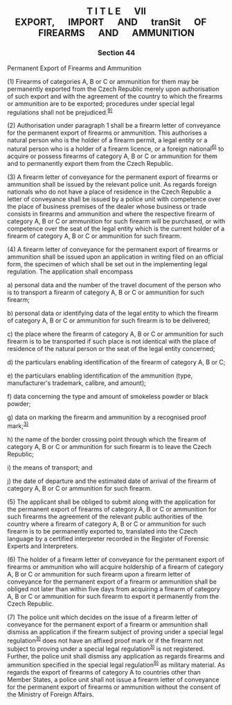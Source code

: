 ## <a name="title_7"></a><p align="center">T I T L E &emsp; VII<br /> EXPORT, &emsp; IMPORT &emsp; AND &emsp; tranSit &emsp; OF &emsp; FIREARMS &emsp; AND &emsp; AMMUNITION</p>

### <a name="section_44"></a><p align="center">Section 44</p>

Permanent Export of Firearms and Ammunition

(1) Firearms of categories A, B or C or ammunition for them may be permanently exported from the Czech Republic merely upon authorisation of such export and with the agreement of the country to which the firearms or ammunition are to be exported; procedures under special legal regulations shall not be prejudiced.<sup>[9)](#fn9)</sup>

(2) Authorisation under paragraph 1 shall be a firearm letter of conveyance for the permanent export of firearms or ammunition. This authorises a natural person who is the holder of a firearm permit, a legal entity or a natural person who is a holder of a firearm licence, or a foreign national<sup>[6)](#fn6)</sup> to acquire or possess firearms of category A, B or C or ammunition for them and to permanently export them from the Czech Republic.

(3) A firearm letter of conveyance for the permanent export of firearms or ammunition shall be issued by the relevant police unit. As regards foreign nationals who do not have a place of residence in the Czech Republic a letter of conveyance shall be issued by a police unit with competence over the place of business premises of the dealer whose business or trade consists in firearms and ammunition and where the respective firearm of category A, B or C or ammunition for such firearm will be purchased, or with competence over the seat of the legal entity which is the current holder of a firearm of category A, B or C or ammunition for such firearm.

(4) A firearm letter of conveyance for the permanent export of firearms or ammunition shall be issued upon an application in writing filed on an official form, the specimen of which shall be set out in the implementing legal regulation. The application shall encompass

a) personal data and the number of the travel document of the person who is to transport a firearm of category A, B or C or ammunition for such firearm;

b) personal data or identifying data of the legal entity to which the firearm of category A, B or C or ammunition for such firearm is to be delivered;

c) the place where the firearm of category A, B or C or ammunition for such firearm is to be transported if such place is not identical with the place of residence of the natural person or the seat of the legal entity concerned;

d) the particulars enabling identification of the firearm of category A, B or C;

e) the particulars enabling identification of the ammunition (type, manufacturer's trademark, calibre, and amount);

f) data concerning the type and amount of smokeless powder or black powder;

g) data on marking the firearm and ammunition by a recognised proof mark;<sup>[3)](#fn3)</sup>

h) the name of the border crossing point through which the firearm of category A, B or C or ammunition for such firearm is to leave the Czech Republic;

i) the means of transport; and

j) the date of departure and the estimated date of arrival of the firearm of category A, B or C or ammunition for such firearm.

(5) The applicant shall be obliged to submit along with the application for the permanent export of firearms of category A, B or C or ammunition for such firearms the agreement of the relevant public authorities of the country where a firearm of category A, B or C or ammunition for such firearm is to be permanently exported to, translated into the Czech language by a certified interpreter recorded in the Register of Forensic Experts and Interpreters.

(6) The holder of a firearm letter of conveyance for the permanent export of firearms or ammunition who will acquire holdership of a firearm of category A, B or C or ammunition for such firearm upon a firearm letter of conveyance for the permanent export of a firearm or ammunition shall be obliged not later than within five days from acquiring a firearm of category A, B or C or ammunition for such firearm to export it permanently from the Czech Republic.

(7) The police unit which decides on the issue of a firearm letter of conveyance for the permanent export of a firearm or ammunition shall dismiss an application if the firearm subject of proving under a special legal regulation<sup>[3)](#fn3)</sup> does not have an affixed proof mark or if the firearm not subject to proving under a special legal regulation<sup>[3)](#fn3)</sup> is not registered. Further, the police unit shall dismiss any application as regards firearms and ammunition specified in the special legal regulation<sup>[9)](#fn9)</sup> as military material. As regards the export of firearms of category A to countries other than Member States, a police unit shall not issue a firearm letter of conveyance for the permanent export of firearms or ammunition without the consent of the Ministry of Foreign Affairs.

